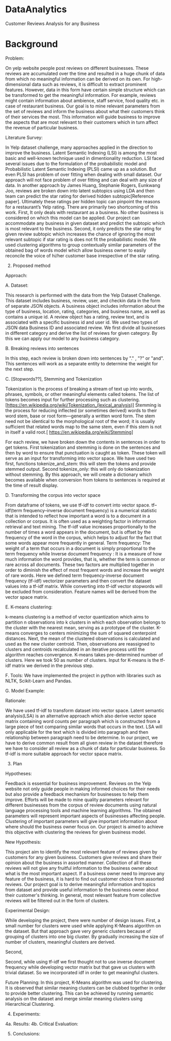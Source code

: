 # DataAnalytics
Customer Reviews Analysis for any Business 

# Background


Problem:

On yelp website people post reviews on different businesses. These reviews are accumulated over the time and resulted in a huge chunk of data from which no meaningful information can be derived on its own. For high-dimensional data such as reviews, it is difficult to extract prominent features. However, data in this form have certain simple structure which can be transformed to get the meaningful information. For example, reviews might contain information about ambience, staff service, food quality etc. in case of restaurant business. Our goal is to mine relevant parameters from the set of reviews and inform the business about what their customers think of  their services the most. This information will guide business to improve the aspects that are most relevant to their customers which in turn affect the revenue of particular business.

Literature Survey:

In Yelp dataset challenge, many approaches applied in the direction to improve the business. Latent Semantic Indexing (LSI) is among the most basic and well-known technique used in dimentionality reduction. LSI faced several issues due
to the formulation of the probabilistic model and Probabilistic Latent Semantic Indexing (PLSI) came up as a solution. But even PLSI has problem of over fitting when dealing with small dataset. Our approach will not face problem of over fitting and can deal with any size of data. In another approach by James Huang, Stephanie Rogers, Eunkwang Joo, reviews are broken down into latent subtopics using LDA and then team can predict the star rating for derived hidden subtopic[Reference paper]. Ultimately these ratings per hidden topic can pinpoint the reasons for a restaurant’s Yelp rating. There are primarily two shortcoming of this work. First, It only deals with restaurant as a business. No other business is considered on which this model can be applied. Our project can accommodate any business in given dataset and predict the subtopic which is most relevant to the business. Second, it only predicts the star rating for given review subtopic which increases the chance of ignoring the most relevant subtopic if star rating is does not fit the probabilistic model. We used clustering algorithms to group contextually similar parameters of the obtained bag of words model which allow business owner to easily reconcile the voice of hi/her customer base irrespective of the star rating.

2. Proposed method

Approach:

A. Dataset: 

This research is performed with the data from the Yelp Dataset Challenge. This dataset includes business, review, user, and checkin data in the form of separate JSON objects. A business object includes information about the type of business, location, rating, categories, and business name, as well as contains a unique id. A review object has a rating, review text, and is associated with a specific business id and user id. We used two types of JSON data Business ID and associated review. We first divide all businesses in different category and derive the list of reviews for given category. By this we can apply our model to any business category.

B. Breaking reviews into sentences

In this step, each review is broken down into sentences by "." , "?" or "and". This sentences will work as a separate entity to determine the weight for the next step.

C. [Stopwords??], Stemming and Tokenization

Tokenization is the process of breaking a stream of text up into words, phrases, symbols, or other meaningful elements called tokens. The list of tokens becomes input for further processing such as clustering.[https://en.wikipedia.org/wiki/Tokenization_(lexical_analysis)] 
Stemming is the process for reducing inflected (or sometimes derived) words to their word stem, base or root form—generally a written word form. The stem need not be identical to the morphological root of the word; it is usually sufficient that related words map to the same stem, even if this stem is not in itself a valid root.[ https://en.wikipedia.org/wiki/Stemming]

For each review, we have broken down the contents in sentences in order to get tokens. First tokenization and stemming is done on the sentences and then by word to ensure that punctuation is caught as token. These token will serve as an input for transforming into vector space. We have used two first, functions tokenize_and_stem: this will stem the tokens and provide stemmed output. Second tokenize_only: this will only do tokenization without stemming. By this approach, we will create a dictionary which becomes available when conversion from tokens to sentences is  required at the time of result display.

D. Transforming the corpus into vector space

From dataframe of tokens, we use tf-idf to convert into vector space. tf–idf(term frequency–inverse document frequency) is a numerical statistic that is intended to reflect how important a word is to a document in a collection or corpus. It is often used as a weighting factor in information retrieval and text mining. The tf-idf value increases proportionally to the number of times a word appears in the document, but is offset by the frequency of the word in the corpus, which helps to adjust for the fact that some words appear more frequently in general. Term frequency: The weight of a term that occurs in a document is simply proportional to the term frequency while Inverse document frequency : It is a measure of how much information the word provides, that is, whether the term is common or rare across all documents. These two factors are multiplied together in order to diminish the effect of most frequent words and increase the weight of rare words.
Here we defined term frequency-inverse document frequency (tf-idf) vectorizer parameters and then convert the dataset values into a tf-idf matrix. While converting into tf-idf vector stopwords will be excluded from consideration. Feature names will be derived from the vector space matrix.

E. K-means clustering:

k-means clustering is a method of vector quantization which aims to partition n observations into k clusters in which each observation belongs to the cluster with the nearest mean, serving as a prototype of the cluster. K-means converges to centers minimizing the sum of squared centerpoint distances. Next, the mean of the clustered observations is calculated and used as the new cluster centroid. Then, observations are reassigned to clusters and centroids recalculated in an iterative process until the algorithm reaches convergence. K-means takes pre-determined number of clusters. Here we took 50 as number of clusters. Input for K-means is the tf-idf matrix we derived in the previous step.

F. Tools:
We have implemented the project in python with libraries such as NLTK, Scikit-Learn and Pandas.


G. Model Example:


Rationale:

We have used tf-idf to transform dataset into vector space. Latent semantic analysis(LSA) is an alternative approach which also derive vector space matrix containing word counts per paragraph which is constructed from a large piece of text comparing similar words that occurs in the text. LSA will only applicable for the text which is divided into paragraph and then relationship between paragraph need to be determine. In our project, we have to derive common result from all given review in the dataset therefore we have to consider all review as a chunk of data for particular business. So tf-idf is more suitable approach for vector space matrix.


3. Plan

Hypotheses: 

Feedback is essential for business improvement. Reviews on the Yelp website not only guide people in making informed choices for their needs but also provide a feedback mechanism for businesses to help them improve. Efforts will be made to mine quality parameters relevant for different businesses from the corpus of review documents using natural language processing tools and machine learning algorithms. The obtained parameters will represent important aspects of businesses affecting people. Clustering of important parameters will give important information about where should the business owner focus on. Our project is aimed to achieve this objective with clustering the reviews for given business model.

New Hypothesis:

This project aim to identify the most relevant feature of reviews given by customers for any given business. Customers give reviews and share their opinion about the business in assorted manner. Collection of all these reviews will not give any fruitful information to the business owner about what is the most important aspect. If a business owner need to improve any feature of the business, it is hard to find out customer choice from assorted reviews. Our project goal is to derive meaningful information and topics from dataset and provide useful information to the business owner about their customer's thinking. In general, most relevant feature from collective reviews will be filtered out in the form of clusters.


Experimental Design:

While developing the project, there were number of design issues. First, a small number for clusters were used while applying K-Means algorithm on the dataset. But that approach gave very generic clusters because of grouping of clusters into one big cluster. By gradually increasing the size of number of clusters, meaningful clusters are derived. 

Second, 

Second, while using tf-idf we first thought not to use inverse document frequency while developing  vector matrix but that gave us clusters with trivial dataset. So we incorporated idf in order to get meaningful clusters.

Future Planning:
In this project, K-Means algorithm was used for clustering. It is observed that similar meaning clusters can be clubbed together in order to provide better clustering. This can be achieved by running semantic analysis on the dataset and merge similar meaning clusters using Hierarchical Clustering.


4. Experiments:

4a. Results:
4b. Critical Evaluation:

5. Conclusions:




